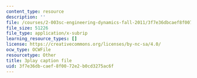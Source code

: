 ```yaml
---
content_type: resource
description: ''
file: /courses/2-003sc-engineering-dynamics-fall-2011/3f7e36dbcaef8f0072e2b0cd3275ac6f_osyKjTQuwlk.srt
file_size: 51226
file_type: application/x-subrip
learning_resource_types: []
license: https://creativecommons.org/licenses/by-nc-sa/4.0/
ocw_type: OCWFile
resourcetype: Other
title: 3play caption file
uid: 3f7e36db-caef-8f00-72e2-b0cd3275ac6f
---
```

